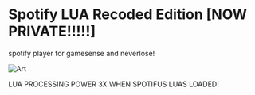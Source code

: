 # Spotify LUA Recoded Edition \[NOW PRIVATE!!!!!]
spotify player for gamesense and neverlose!

![Art](https://i.imgur.com/qzr0u33.png)

LUA PROCESSING POWER 3X WHEN SPOTIFUS LUAS LOADED!
